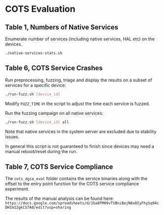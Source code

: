 # COTS Evaluation

## Table 1, Numbers of Native Services

Enumerate number of services (including native services, HAL etc) on the devices. 
```
./native-services-stats.sh
```

## Table 6, COTS Service Crashes

Run preprocessing, fuzzing, triage and display the results on a subset of services for a specific device:
```bash
./run-fuzz.sh [device_id]
``` 

Modify `FUZZ_TIME` in the script to adjust the time each service is fuzzed.

Run the fuzzing campaign on all native services:
```bash
./run-fuzz.sh [device_id] all
```

Note that native services in the system server are excluded due to stability issues. 

In general this script is not guaranteed to finish since devices may need a manual reboot/reset during the run.

## Table 7, COTS Service Compliance

The `cots_dgie_eval` folder contains the service binaries along with the offset to the entry point function for the COTS service compliance experiment.

The results of the manual analysis can be found here: 
`https://docs.google.com/spreadsheets/d/1Ga8fM09vTSBniBejN8x0IyFhySq94cDHIm12gkCS7A0/edit?usp=sharing`


